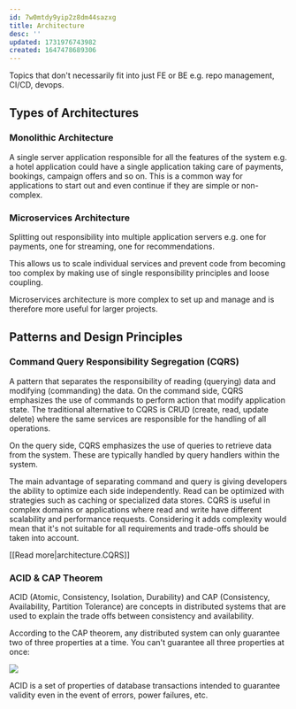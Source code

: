 ```yaml
---
id: 7w0mtdy9yip2z8dm44sazxg
title: Architecture
desc: ''
updated: 1731976743982
created: 1647478689306
---
```


Topics that don't necessarily fit into just FE or BE e.g. repo management, CI/CD, devops.

## Types of Architectures

### Monolithic Architecture

A single server application
responsible for all the features of the system e.g. a hotel application could have a single application taking care of payments, bookings, campaign offers and so on. This is a common way for applications to start out and even continue if they are simple or non-complex.

### Microservices Architecture

Splitting out responsibility into multiple application servers e.g. one for payments, one for streaming, one for recommendations.

This allows us to scale individual services and prevent code from becoming too complex by making use of single responsibility principles and loose coupling.

Microservices architecture is more complex to set up and manage and is therefore more useful for larger projects.

## Patterns and Design Principles

### Command Query Responsibility Segregation (CQRS)

A pattern that separates the responsibility of reading (querying) data and modifying (commanding) the data. On the command side, CQRS emphasizes the use of commands to perform action that modify application state. The traditional alternative to CQRS is CRUD (create, read, update delete) where the same services are responsible for the handling of all operations.

On the query side, CQRS emphasizes the use of queries to retrieve data from the system. These are typically handled by query handlers within the system.

The main advantage of separating command and query is giving developers the ability to optimize each side independently. Read can be optimized with strategies such as caching or specialized data stores. CQRS is useful in complex domains or applications where read and write have different scalability and performance requests. Considering it adds complexity would mean that it's not suitable for all requirements and trade-offs should be taken into account.

[[Read more|architecture.CQRS]]

### ACID & CAP Theorem

ACID (Atomic, Consistency, Isolation, Durability) and CAP (Consistency, Availability, Partition Tolerance) are concepts in distributed systems that are used to explain the trade offs between consistency and availability.

According to the CAP theorem, any distributed system can only guarantee two of three properties at a time. You can't guarantee all three properties at once:

<img src="https://miro.medium.com/v2/resize:fit:1400/format:webp/1*Br1FrvKnK3hU6Xl_LbDkwg.png">

ACID is a set of properties of database transactions intended to guarantee validity even in the event of errors, power failures, etc.
